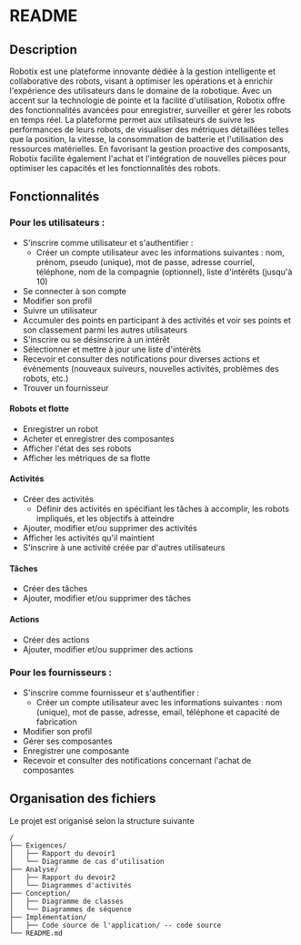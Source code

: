 # README

## Description
Robotix est une plateforme innovante dédiée à la gestion intelligente et collaborative des robots, visant à optimiser les opérations et à enrichir l'expérience des utilisateurs dans le domaine de la robotique. Avec un accent sur la technologie de pointe et la facilité d'utilisation, Robotix offre des fonctionnalités avancées pour enregistrer, surveiller et gérer les robots en temps réel. La plateforme permet aux utilisateurs de suivre les performances de leurs robots, de visualiser des métriques détaillées telles que la position, la vitesse, la consommation de batterie et l'utilisation des ressources matérielles. En favorisant la gestion proactive des composants, Robotix facilite également l'achat et l'intégration de nouvelles pièces pour optimiser les capacités et les fonctionnalités des robots.

## Fonctionnalités
### Pour les utilisateurs :
- S'inscrire comme utilisateur et s'authentifier :
  - Créer un compte utilisateur avec les informations suivantes : nom, prénom, pseudo (unique), mot de passe, adresse courriel, téléphone, nom de la compagnie (optionnel), liste d'intérêts (jusqu'à 10)
- Se connecter à son compte
- Modifier son profil
- Suivre un utilisateur
- Accumuler des points en participant à des activités et voir ses points et son classement parmi les autres utilisateurs
- S'inscrire ou se désinscrire à un intérêt
- Sélectionner et mettre à jour une liste d'intérêts 
- Recevoir et consulter des notifications pour diverses actions et événements (nouveaux suiveurs, nouvelles activités, problèmes des robots, etc.)
- Trouver un fournisseur

#### Robots et flotte
- Enregistrer un robot
- Acheter et enregistrer des composantes
- Afficher l'état des ses robots
- Afficher les métriques de sa flotte

#### Activités
- Créer des activités
  - Définir des activités en spécifiant les tâches à accomplir, les robots impliqués, et les objectifs à atteindre
- Ajouter, modifier et/ou supprimer des activités
- Afficher les activités qu'il maintient
- S'inscrire à une activité créée par d'autres utilisateurs

#### Tâches
- Créer des tâches
- Ajouter, modifier et/ou supprimer des tâches

#### Actions
- Créer des actions
- Ajouter, modifier et/ou supprimer des actions

                   
### Pour les fournisseurs :
- S'inscrire comme fournisseur et s'authentifier :
  - Créer un compte utilisateur avec les informations suivantes : nom (unique), mot de passe, adresse, email, téléphone et capacité de fabrication
- Modifier son profil
- Gérer ses composantes
- Enregistrer une composante
- Recevoir et consulter des notifications concernant l'achat de composantes
  

## Organisation des fichiers
Le projet est origanisé selon la structure suivante
```
/ 
├── Exigences/
│   ├── Rapport du devoir1
│   └── Diagramme de cas d'utilisation
├── Analyse/
│   ├── Rapport du devoir2
│   └── Diagrammes d'activités
├── Conception/
│   ├── Diagramme de classes
│   └── Diagrammes de séquence
├── Implémentation/
│   ├── Code source de l'application/ -- code source
└── README.md
```
